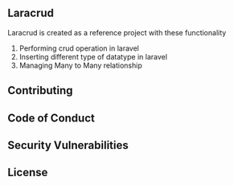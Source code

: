 ## Laracrud

Laracrud is created as a reference project with these functionality

1. Performing crud operation in laravel
2. Inserting different type of datatype in laravel
3. Managing Many to Many relationship

## Contributing

## Code of Conduct

## Security Vulnerabilities

## License

